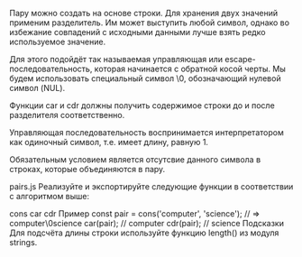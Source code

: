 Пару можно создать на основе строки. Для хранения двух значений применим разделитель. Им может выступить любой символ, однако во избежание совпадений с исходными данными лучше взять редко используемое значение.

Для этого подойдёт так называемая управляющая или escape-последовательность, которая начинается с обратной косой черты. Мы будем использовать специальный символ \0, обозначающий нулевой символ (NUL).

Функции car и cdr должны получить содержимое строки до и после разделителя соответственно.

Управляющая последовательность воспринимается интерпретатором как одиночный символ, т.е. имеет длину, равную 1.

Обязательным условием является отсутсвие данного символа в строках, которые объединяются в пару.

pairs.js
Реализуйте и экспортируйте следующие функции в соответствии с алгоритмом выше:

cons
car
cdr
Пример
const pair = cons('computer', 'science');   // => computer\0science
car(pair); // computer
cdr(pair); // science
Подсказки
Для подсчёта длины строки используйте функцию length() из модуля strings.
